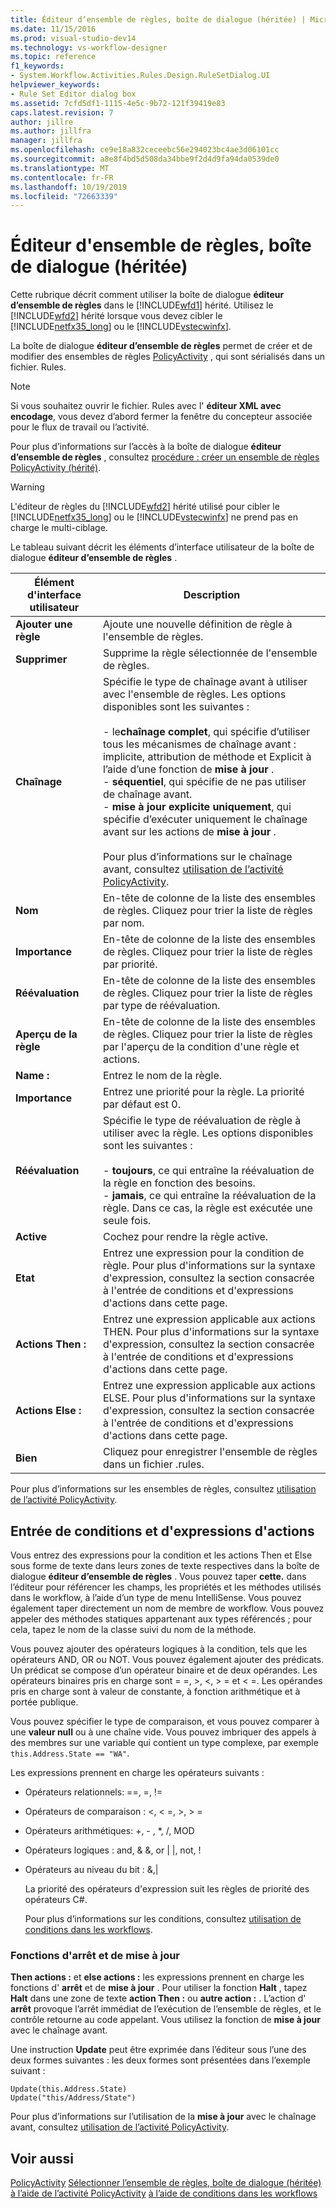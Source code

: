 ```yaml
---
title: Éditeur d’ensemble de règles, boîte de dialogue (héritée) | Microsoft Docs
ms.date: 11/15/2016
ms.prod: visual-studio-dev14
ms.technology: vs-workflow-designer
ms.topic: reference
f1_keywords:
- System.Workflow.Activities.Rules.Design.RuleSetDialog.UI
helpviewer_keywords:
- Rule Set Editor dialog box
ms.assetid: 7cfd5df1-1115-4e5c-9b72-121f39419e83
caps.latest.revision: 7
author: jillre
ms.author: jillfra
manager: jillfra
ms.openlocfilehash: ce9e18a832ceceebc56e294023bc4ae3d06101cc
ms.sourcegitcommit: a8e8f4bd5d508da34bbe9f2d4d9fa94da0539de0
ms.translationtype: MT
ms.contentlocale: fr-FR
ms.lasthandoff: 10/19/2019
ms.locfileid: "72663339"
---
```

# <a name="rule-set-editor-dialog-box-legacy"></a>Éditeur d'ensemble de règles, boîte de dialogue (héritée)
Cette rubrique décrit comment utiliser la boîte de dialogue **éditeur d’ensemble de règles** dans le [!INCLUDE[wfd1](../includes/wfd1-md.md)] hérité. Utilisez le [!INCLUDE[wfd2](../includes/wfd2-md.md)] hérité lorsque vous devez cibler le [!INCLUDE[netfx35_long](../includes/netfx35-long-md.md)] ou le [!INCLUDE[vstecwinfx](../includes/vstecwinfx-md.md)].

 La boîte de dialogue **éditeur d’ensemble de règles** permet de créer et de modifier des ensembles de règles [PolicyActivity](http://go.microsoft.com/fwlink?LinkID=65019) , qui sont sérialisés dans un fichier. Rules.

> [!NOTE]
> Si vous souhaitez ouvrir le fichier. Rules avec l' **éditeur XML avec encodage**, vous devez d’abord fermer la fenêtre du concepteur associée pour le flux de travail ou l’activité.

 Pour plus d’informations sur l’accès à la boîte de dialogue **éditeur d’ensemble de règles** , consultez [procédure : créer un ensemble de règles PolicyActivity (hérité)](../workflow-designer/how-to-create-a-policyactivity-rule-set-legacy.md).

> [!WARNING]
> L'éditeur de règles du [!INCLUDE[wfd2](../includes/wfd2-md.md)] hérité utilisé pour cibler le [!INCLUDE[netfx35_long](../includes/netfx35-long-md.md)] ou le [!INCLUDE[vstecwinfx](../includes/vstecwinfx-md.md)] ne prend pas en charge le multi-ciblage.

 Le tableau suivant décrit les éléments d’interface utilisateur de la boîte de dialogue **éditeur d’ensemble de règles** .

|Élément d'interface utilisateur|Description|
|----------------|-----------------|
|**Ajouter une règle**|Ajoute une nouvelle définition de règle à l'ensemble de règles.|
|**Supprimer**|Supprime la règle sélectionnée de l'ensemble de règles.|
|**Chaînage**|Spécifie le type de chaînage avant à utiliser avec l'ensemble de règles. Les options disponibles sont les suivantes :<br /><br /> -    le**chaînage complet**, qui spécifie d’utiliser tous les mécanismes de chaînage avant : implicite, attribution de méthode et Explicit à l’aide d’une fonction de **mise à jour** .<br />-   **séquentiel**, qui spécifie de ne pas utiliser de chaînage avant.<br />-   **mise à jour explicite uniquement**, qui spécifie d’exécuter uniquement le chaînage avant sur les actions de **mise à jour** .<br /><br /> Pour plus d’informations sur le chaînage avant, consultez [utilisation de l’activité PolicyActivity](http://go.microsoft.com/fwlink?LinkID=65004).|
|**Nom**|En-tête de colonne de la liste des ensembles de règles. Cliquez pour trier la liste de règles par nom.|
|**Importance**|En-tête de colonne de la liste des ensembles de règles. Cliquez pour trier la liste de règles par priorité.|
|**Réévaluation**|En-tête de colonne de la liste des ensembles de règles. Cliquez pour trier la liste de règles par type de réévaluation.|
|**Aperçu de la règle**|En-tête de colonne de la liste des ensembles de règles. Cliquez pour trier la liste de règles par l'aperçu de la condition d'une règle et actions.|
|**Name :**|Entrez le nom de la règle.|
|**Importance**|Entrez une priorité pour la règle. La priorité par défaut est 0.|
|**Réévaluation**|Spécifie le type de réévaluation de règle à utiliser avec la règle. Les options disponibles sont les suivantes :<br /><br /> -   **toujours**, ce qui entraîne la réévaluation de la règle en fonction des besoins.<br />-   **jamais**, ce qui entraîne la réévaluation de la règle. Dans ce cas, la règle est exécutée une seule fois.|
|**Active**|Cochez pour rendre la règle active.|
|**Etat**|Entrez une expression pour la condition de règle. Pour plus d'informations sur la syntaxe d'expression, consultez la section consacrée à l'entrée de conditions et d'expressions d'actions dans cette page.|
|**Actions Then :**|Entrez une expression applicable aux actions THEN. Pour plus d'informations sur la syntaxe d'expression, consultez la section consacrée à l'entrée de conditions et d'expressions d'actions dans cette page.|
|**Actions Else :**|Entrez une expression applicable aux actions ELSE. Pour plus d'informations sur la syntaxe d'expression, consultez la section consacrée à l'entrée de conditions et d'expressions d'actions dans cette page.|
|**Bien**|Cliquez pour enregistrer l'ensemble de règles dans un fichier .rules.|

 Pour plus d’informations sur les ensembles de règles, consultez [utilisation de l’activité PolicyActivity](http://go.microsoft.com/fwlink?LinkID=65004).

## <a name="entering-condition-and-action-expressions"></a>Entrée de conditions et d'expressions d'actions
 Vous entrez des expressions pour la condition et les actions Then et Else sous forme de texte dans leurs zones de texte respectives dans la boîte de dialogue **éditeur d’ensemble de règles** . Vous pouvez taper **cette.** dans l’éditeur pour référencer les champs, les propriétés et les méthodes utilisés dans le workflow, à l’aide d’un type de menu IntelliSense. Vous pouvez également taper directement un nom de membre de workflow. Vous pouvez appeler des méthodes statiques appartenant aux types référencés ; pour cela, tapez le nom de la classe suivi du nom de la méthode.

 Vous pouvez ajouter des opérateurs logiques à la condition, tels que les opérateurs AND, OR ou NOT. Vous pouvez également ajouter des prédicats. Un prédicat se compose d’un opérateur binaire et de deux opérandes. Les opérateurs binaires pris en charge sont = =, >, \<, > = et < =. Les opérandes pris en charge sont à valeur de constante, à fonction arithmétique et à portée publique.

 Vous pouvez spécifier le type de comparaison, et vous pouvez comparer à une **valeur null** ou à une chaîne vide. Vous pouvez imbriquer des appels à des membres sur une variable qui contient un type complexe, par exemple `this.Address.State == "WA"`.

 Les expressions prennent en charge les opérateurs suivants :

- Opérateurs relationnels: ==, =, !=

- Opérateurs de comparaison : <, \< =, >, > =

- Opérateurs arithmétiques: +, - , *, /, MOD

- Opérateurs logiques : and, & &, or &#124; &#124;, not, !

- Opérateurs au niveau du bit : &,&#124;

  La priorité des opérateurs d'expression suit les règles de priorité des opérateurs C#.

  Pour plus d’informations sur les conditions, consultez [utilisation de conditions dans les workflows](https://msdn.microsoft.com/541211f5-d382-4810-894f-71f00b34fa77).

### <a name="halt-and-update-functions"></a>Fonctions d'arrêt et de mise à jour
 **Then actions :** et **else actions :** les expressions prennent en charge les fonctions d' **arrêt** et de **mise à jour** . Pour utiliser la fonction **Halt** , tapez **Halt** dans une zone de texte **action Then :** ou **autre action :** . L’action d' **arrêt** provoque l’arrêt immédiat de l’exécution de l’ensemble de règles, et le contrôle retourne au code appelant. Vous utilisez la fonction de **mise à jour** avec le chaînage avant.

 Une instruction **Update** peut être exprimée dans l’éditeur sous l’une des deux formes suivantes : les deux formes sont présentées dans l’exemple suivant :

```
Update(this.Address.State)
Update("this/Address/State")
```

 Pour plus d’informations sur l’utilisation de la **mise à jour** avec le chaînage avant, consultez [utilisation de l’activité PolicyActivity](http://go.microsoft.com/fwlink?LinkID=65004).

## <a name="see-also"></a>Voir aussi
 [PolicyActivity](http://go.microsoft.com/fwlink?LinkID=65019) [Sélectionner l’ensemble de règles, boîte de dialogue (héritée)](../workflow-designer/select-rule-set-dialog-box-legacy.md) [à l’aide de l’activité PolicyActivity](http://go.microsoft.com/fwlink?LinkID=65004) [à l’aide de conditions dans les workflows](http://go.microsoft.com/fwlink?LinkID=65009)